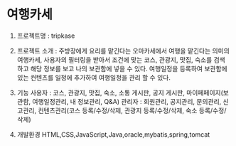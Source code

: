 # 여행카세

1. 프로젝트명 : tripkase
2. 프로젝트 소개 : 주방장에게 요리를 맡긴다는 오마카세에서 여행을 맡긴다는 의미의 여행카세,
사용자의 필터링을 받아서 조건에 맞는 코스, 관광지, 맛집, 숙소를 검색하고 해당 정보를 보고 나의 보관함에 넣을 수 있다.
여행일정을 등록하여 보관함에 있는 컨텐츠를 일정에 추가하여 여행일정을 관리 할 수 있다.

3. 기능
사용자 : 코스, 관광지, 맛집, 숙소, 소통 게시판, 공지 게시판, 마이페페이지(보관함, 여행일정관리, 내 정보관리, Q&A)
관리자 : 회원관리, 공지관리, 문의관리, 신고관리, 컨텐츠관리(코스 등록/수정/삭제, 관광지 등록/수정/삭제, 숙소 등록/수정/삭제)

4. 개발환경
HTML,CSS,JavaScript,Java,oracle,mybatis,spring,tomcat



